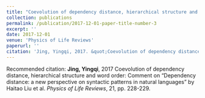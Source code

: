 ```yaml
---
title: "Coevolution of dependency distance, hierarchical structure and word order"
collection: publications
permalink: /publication/2017-12-01-paper-title-number-3
excerpt: ''
date: 2017-12-01
venue: 'Physics of Life Reviews'
paperurl: ''
citation: 'Jing, Yingqi, 2017. &quot;Coevolution of dependency distance, hierarchical structure and word order: Comment on “Dependency distance: a new perspective on syntactic patterns in natural languages” by Haitao Liu et al. &quot; <i>Physics of Life Reviews</i>. 21, pp. 228-229.'
---
```



Recommended citation: **Jing, Yingqi**, 2017 Coevolution of dependency distance, hierarchical structure and word order: Comment on “Dependency distance: a new perspective on syntactic patterns in natural languages” by Haitao Liu et al. *Physics of Life Reviews*, 21, pp. 228-229. 

